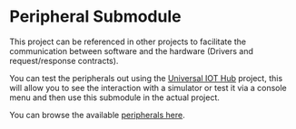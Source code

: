 # Peripheral Submodule
This project can be referenced in other projects to facilitate the communication between software and the hardware (Drivers and request/response contracts).

You can test the peripherals out using the [Universal IOT Hub](https://github.com/Mariustotle/universal_iot_hub) project, this will allow you to see the interaction with a simulator or test it via a console menu and then use this submodule in the actual project.

You can browse the available [peripherals here](/docs/peripheral_index.md).